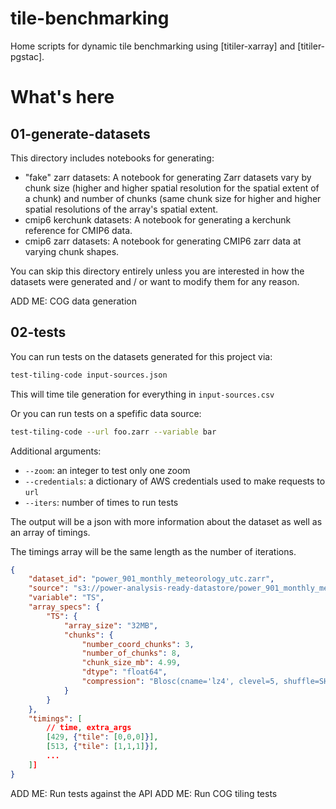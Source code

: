 # tile-benchmarking

Home scripts for dynamic tile benchmarking using [titiler-xarray] and [titiler-pgstac].

# What's here

## 01-generate-datasets

This directory includes notebooks for generating:

* "fake" zarr datasets: A notebook for generating Zarr datasets vary by chunk size (higher and higher spatial resolution for the spatial extent of a chunk) and number of chunks (same chunk size for higher and higher spatial resolutions of the array's spatial extent.
* cmip6 kerchunk datasets: A notebook for generating a kerchunk reference for CMIP6 data.
* cmip6 zarr datasets: A notebook for generating CMIP6 zarr data at varying chunk shapes.

You can skip this directory entirely unless you are interested in how the datasets were generated and / or want to modify them for any reason.

ADD ME: COG data generation

## 02-tests

You can run tests on the datasets generated for this project via:

```bash
test-tiling-code input-sources.json
```

This will time tile generation for everything in `input-sources.csv`

Or you can run tests on a spefific data source:

```bash
test-tiling-code --url foo.zarr --variable bar
```

Additional arguments:

* `--zoom`: an integer to test only one zoom
* `--credentials`: a dictionary of AWS credentials used to make requests to `url`
* `--iters`: number of times to run tests

The output will be a json with more information about the dataset as well as an array of timings.

The timings array will be the same length as the number of iterations.

```json
{
    "dataset_id": "power_901_monthly_meteorology_utc.zarr",
    "source": "s3://power-analysis-ready-datastore/power_901_monthly_meteorology_utc.zarr",
    "variable": "TS",
    "array_specs": {
        "TS": {
            "array_size": "32MB",
            "chunks": {
                "number_coord_chunks": 3,
                "number_of_chunks": 8,
                "chunk_size_mb": 4.99,
                "dtype": "float64",
                "compression": "Blosc(cname='lz4', clevel=5, shuffle=SHUFFLE, blocksize=0)"
            }
        }
    },
    "timings": [
        // time, extra_args
        [429, {"tile": [0,0,0]}],
        [513, {"tile": [1,1,1]}],
        ...
    ]]
}
```

ADD ME: Run tests against the API
ADD ME: Run COG tiling tests
